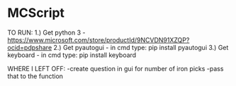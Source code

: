 # MCScript

TO RUN:
1.) Get python 3 - https://www.microsoft.com/store/productId/9NCVDN91XZQP?ocid=pdpshare
2.) Get pyautogui - in cmd type: pip install pyautogui
3.) Get keyboard - in cmd type: pip install keyboard

WHERE I LEFT OFF:
-create question in gui for number of iron picks
-pass that to the function